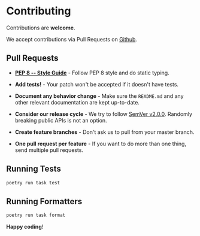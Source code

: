 # Contributing

Contributions are **welcome**.

We accept contributions via Pull Requests on [Github](https://github.com/devRMA/python-stopwatch2).

## Pull Requests

- **[PEP 8 -- Style Guide](https://www.python.org/dev/peps/pep-0008/)** - Follow PEP 8 style and do static typing.

- **Add tests!** - Your patch won't be accepted if it doesn't have tests.

- **Document any behavior change** - Make sure the `README.md` and any other relevant documentation are kept up-to-date.

- **Consider our release cycle** - We try to follow [SemVer v2.0.0](http://semver.org/). Randomly breaking public APIs is not an option.

- **Create feature branches** - Don't ask us to pull from your master branch.

- **One pull request per feature** - If you want to do more than one thing, send multiple pull requests.

## Running Tests

```bash
poetry run task test
```

## Running Formatters

```bash
poetry run task format
```

**Happy coding**!

